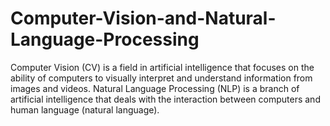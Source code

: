 # Computer-Vision-and-Natural-Language-Processing
Computer Vision (CV) is a field in artificial intelligence that focuses on the ability of computers to visually interpret and understand information from images and videos.   Natural Language Processing (NLP) is a branch of artificial intelligence that deals with the interaction between computers and human language (natural language). 
